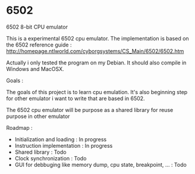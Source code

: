 # 6502
6502 8-bit CPU emulator

This is a experimental 6502 cpu emulator.
The implementation is based on the 6502 reference guide : http://homepage.ntlworld.com/cyborgsystems/CS_Main/6502/6502.htm

Actually i only tested the program on my Debian.
It should also compile in Windows and MacOSX.

Goals :

The goals of this project is to learn cpu emulation.
It's also beginning step for other emulator i want to write that are based in 6502.

The 6502 cpu emulator will be purpose as a shared library for reuse purpose in other emulator

Roadmap :
* Initialization and loading : In progress
* Instruction implementation : In progress
* Shared library : Todo
* Clock synchronization : Todo
* GUI for debbuging like memory dump, cpu state, breakpoint, ... : Todo

